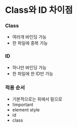 # Class와 ID 차이점

### Class
- 여러개 바인딩 가능
- 한 파일에 중복 가능

### ID
- 하나만 바인딩 가능
- 한 파일에 한 ID만 가능


### 적용 순서
- 기본적으로는 위에서 밑으로
- !important
- element style
- id
- class